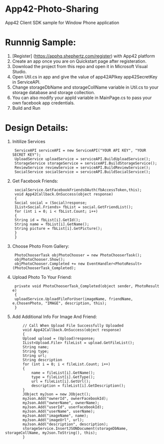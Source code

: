 App42-Photo-Sharing
===================

App42 Client SDK sample for Window Phone application

# Runnnig Sample:

1. [Register] (https://apphq.shephertz.com/register) with App42 platform
2. Create an app once you are on Quickstart page after registeration.
3. Download the project from this repo and open it in Microsoft Visual Studio.
4. Open Util.cs in app and give the value of app42APIkey app42SecretKey in ServiceAPI.
5. Change storageDbName and storageCollName variable in Util.cs to your storage database and storage collection.
5. You can also modify your appId variable in MainPage.cs to pass your own facebook app credentials.
6. Build and Run 

# Design Details:

1. Initilize Services

        ServiceAPI serviceAPI = new ServiceAPI("YOUR API KEY", "YOUR SECRET KEY");
        UploadService uploadService = serviceAPI.BuildUploadService();
        StorageService storageService = serviceAPI.BuildStorageService();
        ReviewService reviewService = serviceAPI.BuildReviewService();
        SocialService socialService = serviceAPI.BuildSocialService();

2. Get Facebook Friends:

        socialService.GetFacebookFriendsOAuth(fbAccessToken,this);
        void App42Callback.OnSuccess(object response)
        {
        Social social = (Social)response;
        IList<Social.Friends> fbList = social.GetFriendList();
        for (int i = 0; i < fbList.Count; i++)
        {
        String id = fbList[i].GetId();
        String name = fbList[i].GetName();
        String picture = fbList[i].GetPicture();      
        }
        }
        
3. Choose Photo From Gallery: 

        PhotoChooserTask objPhotoChooser = new PhotoChooserTask();
        objPhotoChooser.Show();
        objPhotoChooser.Completed += new EventHandler<PhotoResult>(PhotoChooserTask_Completed);        
        
4. Upload Photo To Your Friend:

        private void PhotoChooserTask_Completed(object sender, PhotoResult e)
        {
        uploadService.UploadFileForUser(imageName, friendName, e.ChosenPhoto, "IMAGE", description, this);
        }
        
5. Add Additional Info For Image And Friend:

```
        // Call When Upload File Successfully Uploaded
        void App42Callback.OnSuccess(object response)
        {
        Upload upload = (Upload)response;
        IList<Upload.File> fileList = upload.GetFileList();
        String name;
        String type;
        String url;
        String description
        for (int i = 0; i < fileList.Count; i++)
        {
            name = fileList[i].GetName();
            type = fileList[i].GetType();
            url = fileList[i].GetUrl();
            description = fileList[i].GetDescription();
        }
        JObject myJson = new JObject();
        myJson.Add("ownerId", ownerFacebookId);
        myJson.Add("ownerName", ownerName);
        myJson.Add("userId", userFacebookId);
        myJson.Add("userName", userName);
        myJson.Add("imageName", name);
        myJson.Add("imageUrl", url);
        myJson.Add("description", description);
        storageService.InsertJSONDocument(storageDbName, storageCollName, myJson.ToString(), this);
        }

```




